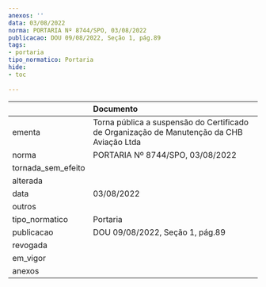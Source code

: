 ```yaml
---
anexos: ''
data: 03/08/2022
norma: PORTARIA Nº 8744/SPO, 03/08/2022
publicacao: DOU 09/08/2022, Seção 1, pág.89
tags:
- portaria
tipo_normatico: Portaria
hide: 
- toc 
 
---
```


|                    | Documento                                                                                 |
|:-------------------|:------------------------------------------------------------------------------------------|
| ementa             | Torna pública a suspensão do Certificado de Organização de Manutenção da CHB Aviação Ltda |
| norma              | PORTARIA Nº 8744/SPO, 03/08/2022                                                          |
| tornada_sem_efeito |                                                                                           |
| alterada           |                                                                                           |
| data               | 03/08/2022                                                                                |
| outros             |                                                                                           |
| tipo_normatico     | Portaria                                                                                  |
| publicacao         | DOU 09/08/2022, Seção 1, pág.89                                                           |
| revogada           |                                                                                           |
| em_vigor           |                                                                                           |
| anexos             |                                                                                           |
